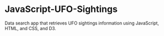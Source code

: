 # JavaScript-UFO-Sightings
Data search app that retrieves UFO sightings information using JavaScript, HTML, and CSS, and D3.
